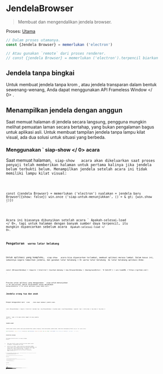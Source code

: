 # JendelaBrowser

> Membuat dan mengendalikan jendela browser.

Proses: [Utama](../glossary.md#main-process)

```javascript
// Dalam proses utamanya.
const {Jendela Browser} = memerlukan ('electron')

// Atau gunakan `remote` dari proses renderer.
// const {jendela Browser} = memerlukan ('electron').terpencil biarkan menang=jendela baru Browser ( {lebar: 800, tinggi: 600} ) menang.di ('tutup', () = & gt; {menang = batal}) //beban sebuah remote URL win.loadURL ('https://github.com') // Atau muat file HTML lokal win.loadURL (`file: // $ {__ dirname} / app / index.html`)
```

## Jendela tanpa bingkai

Untuk membuat jendela tanpa krom , atau jendela transparan dalam bentuk sewenang-wenang, Anda dapat menggunakan API  Frameless Window </ 0> .</p> 

## Menampilkan jendela dengan anggun

Saat memuat halaman di jendela secara langsung, pengguna mungkin melihat pemuatan laman secara bertahap, yang bukan pengalaman bagus untuk aplikasi asli. Untuk membuat tampilan jendela tanpa lampu kilat visual, ada dua solusi untuk situasi yang berbeda.

### Menggunakan ` siap-show </ 0>  acara</h3>

<p>Saat memuat halaman, <code> siap-show </ 0>  acara akan dikeluarkan saat proses penyaji telah memberikan halaman untuk pertama kalinya jika jendela belum terbukti belum. Menampilkan jendela setelah acara ini tidak memiliki lampu kilat visual:</p>

<pre><code class="javascript">const {jendela Browser} = memerlukan ('electron') nyalakan = jendela baru Browser({show: false}) win.once ('siap-untuk-menunjukkan', () = & gt; {win.show ()})
`</pre> 

Acara ini biasanya dibunyikan setelah acara ` Apakah-selesai-load </ 0>, tapi untuk halaman dengan banyak sumber daya terpencil, itu mungkin dipancarkan sebelum acara <code> Apakah-selesai-load </ 0>.</p>

<h3>Pengaturan <code> warna latar belakang</ 0></h3>

<p>Untuk aplikasi yang kompleks, <code> siap-show </ 0>  acara bisa dipancarkan terlambat, membuat aplikasi merasa lambat. Dalam kasus ini, sebaiknya segera tampilkan jendela, dan gunakan latar belakang < 0> warna latar belakang </ 0> ke latar belakang aplikasi Anda:</p>

<pre><code class="javascript">const {BrowserWindow} = require ('electron') biarkan menang = new BrowserWindow ( {backgroundColor: '# 2e2c29'} ) win.loadURL ('https://github.com')

`</pre> 

Preview untuk aplikasi yang menggunakan ` siap-untuk-menunjukkan </ 0> peristiwa, masih disarankan untuk melakukan <code> backgroundColor </ 0> untuk aplikasi yang lebih asli.</p>

<h2>Jendela orang tua dan anak</h2>

<p>Dengan menggunakan opsi <code> induk </ 0>  , Anda dapat membuat jendela anak:</p>

<pre><code class="javascript">const {BrowserWindow} = require ('electron') biarkan top = new BrowserWindow () biarkan anak = new BrowserWindow ( {parent: top} ) child.show () top.show () top.show ()

`</pre> 

Jendela ` anak </ 0> akan selalu tampil di atas jendela <code> atas </ 0> .</p>

<h3>Jendela modal</h3>

<p>Jendela modal adalah jendela anak yang menonaktifkan jendela orangtua, untuk menciptakan jendela modal, Anda harus menetapkan pilihan <code>orang tua` dan `modal`pilihan:

```javascript
const {BrowserWindow} = require ('electron') biarkan anak = new BrowserWindow ( {parent: top, modal: true, show: false} ) child.loadURL ('https://github.com') child.once (' siap tampil ', () = & gt; {

```

### Visibilitas halaman 

The  Halaman Visibilitas API </ 0> bekerja sebagai berikut:</p> 

* Pada semua platform, negara visibilitas melacak apakah jendela tersembunyi / diminimalkan atau tidak.
* Selain itu, di macOS , status visibilitas juga melacak keadaan oklusi jendela. Jika jendela ditutup (yaitu tertutup sepenuhnya) oleh jendela lain, status visibilitas akan ` tersembunyi </ 0> . Pada platform lain, status visibilitas hanya <code> tersembunyi </ 0> hanya jika jendela diminimalkan atau secara eksplisit disembunyikan dengan <code> win.hide () </ 0> .</li>
<li>Jika <code> BrowserWindow </ 0> dibuat dengan <code> show: false </ 0> , status visibilitas awal akan <code> terlihat </ 0> meskipun jendela benar-benar tersembunyi.</li>
<li>Jika <code> backgroundThrottling </ 0> dinonaktifkan, status visibilitas akan tetap
 <code> terlihat </ 0> meskipun jendela diminimalkan, tersumbat, atau tersembunyi</li>
</ul>

<p>Disarankan agar Anda menghentikan sementara operasi mahal saat status visibilitas <code> tersembunyi </ 0> untuk meminimalkan konsumsi daya.</p>

<h3>Pemberitahuan platform</h3>

<ul>
<li>Di jendela macOS modal akan ditampilkan sebagai lembaran yang menempel pada jendela induk.</li>
<li>Pada macOS , jendela anak akan menjaga posisi relatif ke jendela induk saat jendela induk bergerak, sementara pada jendela anak Windows dan Linux tidak akan bergerak.</li>
<li>Pada Windows tidak didukung untuk mengubah jendela induk secara dinamis.</li>
<li>Di Linux jenis jendela modal akan diubah menjadi <code> dialog </ 0> .</li>
<li>Di Linux banyak lingkungan desktop tidak mendukung menyembunyikan jendela modal.</li>
</ul>

<h2>Kelas: BrowserWindow</h2>

<blockquote>
  <p>Buat dan kendalikan jendela browser.</p>
</blockquote>

<p>Proses: <a href="../glossary.md#main-process"> Utama </ 0></p>

<p><code> BrowserWindow </ 0> adalah
 <a href="http://nodejs.org/api/events.html#events_class_events_eventemitter"> EventEmitter </ 1> .</p>

<p>Ini menciptakan baru <code> BrowserWindow </ 0> dengan sifat asli yang ditetapkan oleh <code> Pilihan </ 0> .</p>

<h3><code>BrowserWindow baru ( [options] )`</h3> 
  * `pilihan` Objek (opsional) 
    * ` width </ 0>  Integer (opsional) - Lebar jendela dalam piksel. Defaultnya adalah <code> 800 </ 0> .</li>
<li><code> tinggi </ 0>  Integer (opsional) - Tinggi jendela dalam piksel. Defaultnya adalah <code> 600 </ 0> .</li>
<li><code> x </ 0>  Integer (opsional) ( <strong> diperlukan </ 1> jika y digunakan) - Kisi-kisi kiri jendela dari layar. Default adalah memusatkan jendela.</li>
<li><code> y </ 0>  Integer (opsional) ( <strong> diperlukan </ 1> jika x digunakan) - offset atas jendela dari layar. Default adalah memusatkan jendela.</li>
<li><code> useContentSize </ 0>  Boolean (opsional) - The <code> lebar </ 0> dan <code> tinggi </ 0> akan digunakan sebagai ukuran halaman web, yang berarti ukuran jendela yang sebenarnya akan mencakup ukuran jendela frame dan menjadi sedikit lebih besar. Defaultnya adalah <code> false </ 0> .</li>
<li><code> center </ 0>  Boolean (opsional) - Tampilkan jendela di bagian tengah layar.</li>
<li><code> minWidth </ 0>  Integer (opsional) - Lebar minimum jendela. Defaultnya adalah <code> 0 </ 0> .</li>
<li><code> minHeight </ 0>  Integer (opsional) - Tinggi minimum jendela. Defaultnya adalah <code> 0 </ 0> .</li>
<li><code> maxWidth </ 0>  Integer (opsional) - Lebar maksimum jendela. Default tidak ada batasnya.</li>
<li><code> maxHeight </ 0>  Integer (opsional) - Tinggi maksimum jendela. Default tidak ada batasnya.
</li>
<li><code> resizable </ 0>  Boolean (opsional) - Apakah jendela dapat resizable. Defaultnya adalah <code> true </ 0> .</li>
<li><code> movable </ 0>  Boolean (opsional) - Apakah jendela dapat bergerak. Ini tidak diimplementasikan di Linux. Defaultnya adalah <code> true </ 0> .</li>
<li><code> diminimalkan </ 0>  Boolean (opsional) - Apakah jendela dapat diminimalkan. Ini tidak diimplementasikan di Linux. Defaultnya adalah <code> true </ 0> .</li>
<li><code> maximizable </ 0>  Boolean (opsional) - Apakah jendela dapat dimaksimalkan. Ini tidak diimplementasikan di Linux. Defaultnya adalah <code> true </ 0> .</li>
<li><code> closable </ 0>  Boolean (opsional) - Apakah jendela dapat ditutup. Ini tidak diimplementasikan di Linux. Defaultnya adalah <code> true </ 0> .</li>
<li><code> fokusable </ 0>  Boolean (opsional) - Apakah jendela dapat difokuskan. Default adalah
<code>benar`. Pada setelan Windows `fokus: false` juga menyiratkan pengaturan `skipTaskbar: benar`. Pada setting Linux `focusable: false` membuat jendela Berhenti berinteraksi dengan wm, jadi jendela akan selalu tetap di atas semua ruang kerja.
    * `alwaysOnTop` Boolean (opsional) - Apakah jendela harus selalu berada di atas jendela lainnya Defaultnya adalah `false`.
    * `layar penuh` Boolean (opsional) - Apakah jendela harus tampil di layar penuh. Secara eksplisit set ke `false` tombol fullscreen akan disembunyikan atau dinonaktifkan di macOS. Defaultnya adalah ` false </ 0> .</li>
<li><code>fullscreenable` Boolean (optional) - Whether the window can be put into fullscreen mode. Di macOS, juga apakah tombol perbesar/zoom harus beralih penuh mode layar atau memaksimalkan jendela. Defaultnya adalah `true`.
    * `skipTaskbar` Boolean (opsional) - Apakah akan menampilkan jendela di taskbar. Default adalah `false`.
    * `kios` Boolean (opsional) - Mode kios. Defaultnya adalah `false`.
    * `title` String (opsional) - Judul jendela default. Defaultnya adalah `"Elektron"`.
    * `ikon` ([NativeImage](native-image.md) | String) (opsional) - Ikon jendela. Pada Windows itu disarankan untuk menggunakan ikon `ICO` untuk mendapatkan efek visual terbaik, Anda juga bisa biarkan tidak terdefinisi sehingga ikon executable akan digunakan.
    * `tampilkan` Boolean (opsional) - Apakah jendela harus ditampilkan saat dibuat. Default adalah `benar`.
    * `frame` Boolean (opsional) - Tentukan ` false ` untuk membuat a [Jendela Frameless](frameless-window.md). Defaultnya adalah `Benar`.
    * `induk` BrowserWindow (opsional) - Tentukan jendela induk. Defaultnya adalah `null`.
    * `modal` Boolean (opsional) - Apakah ini adalah jendela modal. Ini hanya bekerja bila Jendela adalah jendela anak. Defaultnya adalah `palsu`.
    * `acceptFirstMouse` Boolean (opsional) - Apakah tampilan web menerima satu mouse-down event yang sekaligus mengaktifkan jendela. Default adalah `palsu`.
    * `disableAutoHideCursor` Boolean (opsional) - Apakah akan menyembunyikan kursor saat mengetik. Defaultnya adalah `palsu`.
    * `autoHideMenuBar` Boolean (opsional) - Auto menyembunyikan bilah menu kecuali `Alt` kunci ditekan Defaultnya adalah `palsu`.
    * `enableLargerThanScreen` Boolean (opsional) - Aktifkan jendela yang akan diubah ukurannya lebih besar. dari layar Defaultnya adalah `palsu`.
    * `backgroundColor` String (opsional) - Warna latar belakang jendela sebagai nilai heksadesimal, seperti `#66CD00` atau `#FFF` atau `#80FFFFFF` (alfa didukung). Default adalah `#FFF` (putih).
    * `hasShadow` Boolean (opsional) - Apakah jendela seharusnya memiliki bayangan. Hanya ini diimplementasikan di macos Defaultnya adalah `benar`.
    * `Tema gelap` Boolean (opsional) - Pasukan menggunakan tema gelap untuk jendela, hanya bekerja beberapa lingkungan desktop GTK3. Defaultnya adalah `false`.
    * `transparent` Boolean (opsional) - Membuat jendela [transparan](frameless-window.md). Defaultnya adalah `palsu`.
    * `ketik` String (opsional) - Jenis jendela, default adalah jendela normal. Lihat lebih lanjut tentang ini di bawah ini.
    * `titleBarStyle` String (opsional) - Gaya bar judul jendela. Default adalah `default`. Nilai yang mungkin adalah: 
      * `default` - Hasil dalam judul Mac buram abu-abu standar.
      * `tersembunyi` - Hasil di bar judul tersembunyi dan jendela konten ukuran penuh judul bar masih memiliki kontrol jendela standar ("lampu lalu lintas") di kiri atas.
      * `hidden-inset` - Tidak berlaku lagi, gunakan `hiddenInset` sebagai gantinya.
      * `hiddenInset` - Hasil di bar judul tersembunyi dengan tampilan alternatif dimana tombol lampu lalu lintas sedikit lebih tertutup dari tepi jendela.
      * `customButtonsOnHover` Boolean (opsional) - Draw custom close, minimize, dan tombol full screen pada macOS tanpa bingkai jendela. Tombol ini tidak akan layar kecuali melayang di sebelah kiri atas jendela. Kebiasaan ini Tombol mencegah masalah dengan kejadian mouse yang terjadi dengan standar tombol toolbar jendela. **Catatan:** Pilihan ini saat ini sedang eksperimental.
    * `fullscreenWindowTitle` Boolean (opsional) - Menunjukkan judul di bar ubin dalam mode layar penuh di macos untuk semua opsi `titleBarStyle`. Defaultnya adalah `palsu`.
    * `thickFrame` Boolean (opsional) - Gunakan `WS_THICKFRAME` untuk jendela buram tanpa bingkai Windows, yang menambahkan bingkai jendela standar. Menyetelnya ke ` false </ 0> akan menghapus window shadow dan animasi jendela. Defaultnya adalah <code>true`.
    * ` getar </ 0> String (opsional) - Tambahkan jenis efek getar ke jendela, hanya di macos. Dapat <code> tampilan berbasis </ 0>, <code> cahaya </ 0>, <code> gelap </ 0>, <code> titlebar </ 0>, <code> pilihan </ 0>, < 0> menu </ 0>, <code> popover </ 0>, <code> sidebar </ 0>, <code> medium-light </ 0> atau <code> ultra-dark </ 0>.</li>
<li><code> zoomToPageWidth </ 0> Boolean (opsional) - Mengontrol perilaku pada macOS saat opsi-klik tombol stoplight hijau pada toolbar atau dengan mengklik item menu Window> Zoom. Jika <code> benar </ 0>, jendela akan tumbuh ke lebar yang disarankan dari halaman web saat diperbesar, <code> false </ 0> akan menyebabkannya memperbesar lebar layar. Ini juga akan mempengaruhi perilaku saat memanggil <code> maximize () </ 0> secara langsung. Defaultnya adalah <code> false </ 0> .</li>
<li><code> tabbingIdentifier </ 0> String (opsional) - Nama grup tab, memungkinkan untuk membuka
jendela sebagai tab asli di macos 10.12+. Windows dengan tabbing yang sama
Pengenal akan dikelompokkan bersama. Windows dengan tabbing yang sama
Pengenal akan dikelompokkan bersama.</li>
<li><code>webpreferences` Objek (opsional) - Pengaturan fitur halaman web. 
      * ` devTools </ 0> Boolean (opsional) - Baik untuk mengaktifkan DevTools.

Konteks | Permintaan Konteks. Jika diset ke <code> false </ 0>, tidak dapat menggunakan <code> BrowserWindow.webContents.openDevTools () </ 0> untuk membuka DevTools. Defaultnya adalah <code>true`.
      * ` nodeIntegration </ 0> Boolean (opsional) - Apakah integrasi node diaktifkan Default
<code> benar </ 0>.</li>
<li><code> nodeIntegrationInWorker` Boolean (opsional) - Apakah integrasi simpul diaktifkan pada pekerja web. Defaultnya adalah ` false </ 0> . Lebih lanjut tentang ini dapat ditemukan di <a href="../tutorial/multithreading.md">Multithreading</a>.</li>
<li><code>preload` String (opsional) - Menentukan skrip yang akan dimuat sebelum skrip lain dijalankan di halaman. Script ini akan selalu memiliki akses ke API simpul tidak peduli apakah integrasi node dinyalakan atau dimatikan. Nilainya harus jadilah path file absolut pada script. Saat integrasi simpul dimatikan, skrip preload dapat diperkenalkan kembali Simbol global node kembali ke lingkup global. Lihat contoh [di sini](process.md#event-loaded).
      * `kotak pasir` Boolean (opsional) - Jika disetel, ini akan menampilkan kotak pasir perender terkait dengan jendela, membuatnya kompatibel dengan Chromium Kotak pasir tingkat OS dan menonaktifkan mesin Node.js. Ini tidak sama dengan opsi `nodeIntegration` dan API tersedia untuk skrip pramuat lebih terbatas. Baca lebih lanjut tentang opsi [di sini](sandbox-option.md). **Catatan:** Pilihan ini saat ini eksperimental dan dapat berubah atau terjadi dihapus di rilis Elektron masa depan.
      * `session` [Session](session.md#class-session) (perintah) - sesuaikan sesi yang digunakan oleh halaman. Alih-alih melewati objek Sidang secara langsung, Anda juga bisa memilihnya gunakan opsi `partisi` sebagai gantinya, yang menerima string partisi. Kapan `Session` dan `partisi` disediakan, `Session` akan lebih disukai. Default adalah sesi default.
      * `partisi` String (opsional) - Mengatur sesi yang digunakan oleh halaman sesuai dengan string partisi. Jika `partisi` dimulai dengan `bertahan:`, halaman akan menggunakan sesi persisten yang tersedia untuk semua halaman di aplikasi dengan sama `partisi`. Jika tidak ada awalan `bertahan:`, halaman akan menggunakan a sesi dalam memori. Dengan menugaskan yang sama `partisi`, beberapa halaman dapat berbagi sesi yang sama. Default adalah sesi default.
      * `zoomFactor` Nomor (opsional) - Faktor pembesaran default halaman, `3.0` mewakili `300%`. Defaultnya adalah `1.0`.
      * `javascript` Boolean (opsional) - Mengaktifkan dukungan JavaScript. Defaultnya adalah `true`.
      * `webSecurity` Boolean (opsional) - Bila `false`, itu akan menonaktifkan Kebijakan asal yang sama (biasanya menggunakan situs pengujian oleh orang), dan tetapkan ` allowRunningInsecureContent ` ke `true` jika opsi ini belum ditetapkan oleh pengguna. Defaultnya adalah `true`.
      * `allowRunningInsecureContent` Boolean (opsional) - Mengizinkan sebuah halaman https untuk dijalankan JavaScript, CSS atau plugin dari URL http. Defaultnya adalah `false`.
      * `gambar` Boolean (opsional) - Mengaktifkan dukungan gambar. Defaultnya adalah `true`.
      * `textAreasAreResizable` Boolean (opsional) - Buat elemen TextArea resizable. Default `true`.
      * `webgl` Boolean (opsional) - Mengaktifkan dukungan WebGL. Defaultnya adalah `true`.
      * `webaudio` Boolean (opsional) - Mengaktifkan dukungan WebAudio. Defaultnya adalah `true`.
      * `plugin` Boolean (opsional) - Apakah plugin harus diaktifkan Defaultnya adalah `false`.
      * `experimentalFeatures` Boolean (opsional) - Mengaktifkan fitur eksperimental Chromium. Defaultnya adalah `false`.
      * `experimentalCanvasFeatures` Boolean (tangan) - Memungkinkan eksperimental Chromium fitur kanvas Defaultnya adalah `false`.
      * `scrollBounce` Boolean (opsional) - Mengaktifkan efek gulir gips (karet banding) macos Defaultnya adalah `false`.
      * `blinkFeatures` String (opsional) - Daftar string fitur yang dipisahkan oleh `,`, seperti `CSSVariables, KeyboardEventKey` untuk mengaktifkannya. Daftar lengkap fitur yang didukung string dapat ditemukan di [RuntimeEnabledFeatures.json5](https://cs.chromium.org/chromium/src/third_party/WebKit/Source/platform/RuntimeEnabledFeatures.json5?l=62) mengajukan.
      * `disableBlinkFeatures` String (opsional) - Daftar string fitur yang dipisahkan oleh `,`, seperti ` CSSVariables, KeyboardEventKey` untuk menonaktifkannya. Daftar lengkap didukung string fitur dapat ditemukan di [RuntimeEnabledFeatures.json5](https://cs.chromium.org/chromium/src/third_party/WebKit/Source/platform/RuntimeEnabledFeatures.json5?l=62) file.
      * `defaultFontFamily` Object (optional) - Menetapkan font default untuk font-family. 
        * `standar` String (opsional) - Default ke `Times New Roman`.
        * `serif` String (opsional) - Default ke `Times New Roman`.
        * `sansSerif` String (opsional) - Default ke `Arial`.
        * `monospace` String (opsional) - Default ke `Kurir Baru`.
        * `cursive` String (opsional) - Default ke `Script`.
        * `fantasy` String (opsional) - Default ke `Impact`.
      * `defaultFontSize` Integer (opsional) - Default ke `16`.
      * `defaultMonospaceFontSize` Integer (opsional) - Default ke `13`.
      * `minimumFontSize` Integer (opsional) - Default ke ``.
      * `defaultEncoding` String (opsional) - Default ke `ISO-8859-1`.
      * `backgroundThrottling` Boolean (opsional) - Apakah akan mencekik animasi dan timer? Saat halaman menjadi background. Hal ini juga mempengaruhi \[API Visibilitas Laman\]\[#page-visibility\]. Default ke ` true </ 0> .</li>
<li><code> offscreen </ 0>  Boolean (opsional) - Apakah akan mengaktifkan rendering offscreen untuk jendela browser. Default ke <code> false </ 0> . Lihat
 tutorial rendering <a href="../tutorial/offscreen-rendering.md"> offscreen </ 0> untuk lebih jelasnya.</li>
<li><code> contextIsolation </ 0>  Boolean (opsional) - Apakah akan menjalankan API Elektron dan skrip <code> preload </ 0> yang ditentukan dalam konteks JavaScript yang terpisah . Default ke <code> false </ 0> . Konteks script <code> preload </ 0> berjalan masih akan memiliki akses penuh ke jendela <code> document </ 0> dan <code> window </ 0> namun akan menggunakan set sendiri JavaScript builtins ( <code> Array </ 0> , <code> Objek </ 0> , <code> JSON </ 0> , dll.) Dan akan diisolasi dari perubahan yang dilakukan pada lingkungan global oleh laman yang dimuat. The Electron  API hanya akan tersedia di
 <code> preload </ 0> naskah dan bukan halaman dimuat. Opsi ini harus digunakan saat memuat konten remote yang berpotensi tidak tepercaya untuk memastikan konten yang dimuat tidak dapat merusak skrip <code> preload </ 0> dan setiap API Elektron yang digunakan.
Opsi ini menggunakan teknik yang sama yang digunakan oleh <a href="https://developer.chrome.com/extensions/content_scripts#execution-environment"> Chrome Content Scripts </ 0> .
Anda dapat mengakses konteks ini di alat dev dengan memilih entri ' Elektron Isolated Context' di kotak kombo di bagian atas tab Konsol. <strong> Catatan: </ 0> Ini pilihan saat ini eksperimental dan dapat berubah atau dihapus di masa Elektron rilis.</li>
<li><code> nativeWindowOpen </ 0>  Boolean (opsional) - Apakah akan menggunakan native
 <code> window.open () </ 0> . Default ke <code> false </ 0> .  <strong> Catatan: </ 1> Ini pilihan saat eksperimental.</li>
<li><code> webviewTag </ 0>  Boolean (opsional) - Apakah untuk mengaktifkan <a href="webview-tag.md"> <code><webview>` tag </ 1> . Default untuk nilai ` nodeIntegration ` option . ** Catatan: </ 0> The ` preload </ 1> Script dikonfigurasi untuk <code><webview>` akan memiliki simpul integrasi diaktifkan ketika dieksekusi sehingga Anda harus memastikan remote / konten yang tidak dipercaya tidak mampu menciptakan <2 > tag dengan script ` preload </ 1> yang mungkin berbahaya 
. Anda dapat menggunakan <code> akan melampirkan tampilan web </ 0>  acara di <a href="web-contents.md"> webContents </ 1> 
untuk mengupas dengan <code> preload </ 0> naskah dan untuk memvalidasi atau mengubah
 <code><webview>` 's pengaturan awal</li> </ul></li> </ul></li> </ul> 
        
        When setting minimum or maximum window size with `minWidth`/`maxWidth`/ `minHeight`/`maxHeight`, it only constrains the users. Ini tidak akan mencegah Anda melewati ukuran yang tidak mengikuti batasan ukuran pada ` setBounds </ 0> / <code> setSize </ 0> atau ke konstruktor <code> BrowserWindow </ 0> .</p>

<p>Kemungkinan nilai dan perilaku dari <code> jenis </ 0>  option yang tergantung platform. Nilai yang mungkin adalah:</p>

<ul>
<li>Di Linux, jenis yang mungkin adalah <code> desktop </ 0> , <code> dermaga </ 0> , <code> toolbar </ 0> , <code> splash </ 0> ,
 <code> notifikasi </ 0> .</li>
<li>Di macos , jenis yang mungkin ada <code>Desktop`, `bertekstur`. 
        
        * Tipe ` bertekstur </ 0> menambahkan tampilan gradien logam ( <code> NSTexturedBackgroundWindowMask </ 0> ).</li>
<li>Tipe <code> desktop </ 0> menempatkan jendela pada tingkat jendela latar belakang desktop ( <code> kCGDesktopWindowLevel - 1 </ 0> ). Perhatikan bahwa jendela desktop tidak akan menerima acara fokus, keyboard atau mouse, namun Anda dapat menggunakan <code> globalShortcut </ 0> untuk menerima masukan secara hemat.</li>
</ul></li>
<li>Pada Windows , jenis yang mungkin adalah <code> toolbar </ 0> .</li>
</ul>

<h3>Instance Events</h3>

<p>Objek yang dibuat dengan <code> BrowserWindow baru </ 0> memancarkan acara berikut:</p>

<p><strong> Catatan: </ 0> Beberapa acara hanya tersedia pada sistem operasi tertentu dan diberi label seperti itu.</p>

<h4>Acara : 'halaman-judul-diperbarui'</h4>

<p>Pengembalian:</p>

<ul>
<li><code> event </ 0>  Acara</li>
<li><code> title </ 0>  String</li>
</ul>

<p>Emitted ketika dokumen tersebut mengubah namanya, memanggil <code> event.preventDefault () </ 0> 
akan mencegah perubahan dari jendela asli.</p>

<h4>Acara : 'dekat'</h4>

<p>Pengembalian:</p>

<ul>
<li><code> event </ 0>  Acara</li>
</ul>

<p>Emitted saat jendela akan ditutup. Ini dipancarkan sebelum
 <code> beforeunload </ 0> dan <code> membongkar </ 0>  acara DOM. Memanggil <code> event.preventDefault () </ 0> 
akan membatalkan penutupan.</p>

<p>Biasanya Anda ingin menggunakan handler <code> beforeunload </ 0> untuk menentukan apakah jendela harus ditutup, yang juga akan dipanggil saat jendela dimuat ulang. Di Elektron , mengembalikan nilai selain <code> tidak terdefinisi </ 0> akan membatalkan penutupan. Sebagai contoh:</p>

<pre><code class="javascript">window.onbeforeunload = (e) = & gt; {
   console.log ('Saya tidak ingin ditutup')

   // Tidak seperti browser biasa, kotak pesan akan diminta ke pengguna, mengembalikan
   // nilai non-void diam-diam akan membatalkan penutupan.
  // Dianjurkan untuk menggunakan API dialog agar pengguna mengkonfirmasi penutupan
   // aplikasi.
  e.returnValue = false}
`</pre> 
          #### Acara : 'ditutup'
          
          Emitted saat jendela tertutup. Setelah menerima acara ini, Anda harus menghapus referensi ke jendela dan tidak menggunakannya lagi.
          
          #### Event : 'session-end' * Windows </ 0></h4> 
          
          Emitted saat window session akan berakhir karena force shutdown atau restart mesin atau session log off.
          
          #### Acara : 'tidak responsif'
          
          Emitted saat halaman web menjadi tidak responsif.
          
          #### Acara: 'responsif'
          
          Emitted saat halaman web yang tidak responsif menjadi responsif lagi.
          
          #### Acara: 'blur'
          
          Emitted saat jendela kehilangan fokus.
          
          #### Acara: 'fokus'
          
          Emitted saat window gain fokus.
          
          #### Acara: 'show'
          
          Emitted saat jendela ditunjukkan.
          
          #### Acara: 'sembunyikan'
          
          Emitted saat jendela tersembunyi.
          
          #### Acara: 'siap tampil'
          
          Emitted ketika halaman web telah diberikan (sementara tidak ditampilkan) dan jendela dapat ditampilkan tanpa lampu kilat visual.
          
          #### Acara: 'maksimalkan'
          
          Emitted saat jendela dimaksimalkan.
          
          #### Acara : 'nonmaximize'
          
          Emitted saat jendela keluar dari keadaan maksimal.
          
          #### Acara : 'minimalkan'
          
          Emitted saat jendela diminimalkan.
          
          #### Acara : 'pulihkan'
          
          Emitted saat jendela dipulihkan dari keadaan diminimalkan.
          
          #### Acara : 'ubah ukuran'
          
          Dipancarkan saat jendela diubah ukurannya.
          
          #### Acara : 'pindah'
          
          Emitted saat jendela sedang dipindahkan ke posisi baru.
          
          ** Catatan </ 0> : Pada macOS , acara ini hanya alias ` pindah </ 1> .</p>

<h4>Acara : 'pindah' <em> macOS </ 0></h4>

<p>Emitted sekali saat jendela dipindahkan ke posisi baru.</p>

<h4>Acara : 'enter-full-screen'</h4>

<p>Emitted saat jendela memasuki keadaan layar penuh.</p>

<h4>Acara : 'tinggalkan layar penuh'</h4>

<p>Emitted saat jendela meninggalkan keadaan layar-penuh.</p>

<h4>Acara : 'enter-html-full-screen'</h4>

<p>Emitted saat jendela memasuki status layar-penuh yang dipicu oleh HTML API.</p>

<h4>Acara : 'leave-html-full-screen'</h4>

<p>Emitted saat jendela meninggalkan status layar-penuh yang dipicu oleh HTML API.</p>

<h4>Event : 'app-command' <em> Windows </ 0></h4>

<p>Pengembalian:</p>

<ul>
<li><code> event </ 0>  Acara</li>
<li><code> perintah </ 0>  String</li>
</ul>

<p>Emitted when an <a href="https://msdn.microsoft.com/en-us/library/windows/desktop/ms646275(v=vs.85).aspx">App Command</a>
is invoked. Ini biasanya terkait dengan kunci media keyboard atau perintah browser, serta tombol "Kembali" yang terpasang pada beberapa mouse pada Windows .</p>

<p>Perintah diturunkan, underscore diganti dengan tanda hubung, dan
 awalan <code> APPCOMMAND_ </ 0> dilucuti.
misal <code> APPCOMMAND_BROWSER_BACKWARD </ 0> dipancarkan sebagai <code> browser-backward </ 0> .</p>

<pre><code class="javascript">const {BrowserWindow} = require ('electron') let win = new BrowserWindow () win.on ('app-command', (e, cmd) = & gt; {
   // Arahkan jendela kembali saat pengguna menyentuh mouse mereka kembali tombol
   jika (cmd === 'browser mundur' & amp; & amp; win.webContents.canGoBack ()) {
     win.webContents.goBack ()
   }})
`</pre> 
          
          #### Acara : 'gulir-sentuh-mulai' * macOS </ 0></h4> 
          
          Emitted saat scroll wheel event phase sudah dimulai.
          
          #### Acara : 'gulir-sentuh-akhir' * macOS </ 0></h4> 
          
          Emitted saat scroll wheel event phase sudah berakhir.
          
          #### Acara : 'gulir-sentuh-tepi' * macos </ 0></h4> 
          
          Emitted saat menggulirkan event wheel drive yang diajukan saat mencapai tepi elemen.
          
          #### Acara : 'gesek' * macOS </ 0></h4> 
          
          Pengembalian:
          
          * ` event </ 0>  Acara</li>
<li><code>direction` String
          
          Emitted on 3-finger swipe. Petunjuk yang mungkin ada `atas `,` kanan `, `turun `, ` kiri `.
          
          #### Acara: 'sheet-begin' * macOS *
          
          Emitted saat jendela membuka selembar kertas.
          
          #### Event: 'sheet-end' *macOS*
          
          Emitted ketika jendela telah ditutup lembar.
          
          #### Event : 'new-window-for-tab' * macOS </ 0></h4> 
          
          Emitted ketika tombol tab asli baru diklik.
          
          ### Metode Statis
          
          Kelas ` BrowserWindow ` memiliki metode statis berikut:
          
          #### `BrowserWindow.getAllWindows ()`
          
          Kembali ` BrowserWindow [] ` - Sebuah array dari semua jendela browser yang terbuka.
          
          #### `BrowserWindow.getFocusedWindow ()`
          
          Mengembalikan ` BrowserWindow ` - Jendela yang difokuskan pada aplikasi ini, jika tidak mengembalikan ` null `.
          
          #### `BrowserWindow.fromWebContents (webContents)`
          
          * ` webContents </ 0>  <a href="web-contents.md"> WebContents </ 1></li>
</ul>

<p>Mengembalikan<code>BrowserWindow` - Jendela yang memiliki`contentContents `.</p> 
            #### `BrowserWindow.fromId (id)`
            
            * `id` Integer
            
            Returns `BrowserWindow` - The window with the given `id`.
            
            #### `BrowserWindow.addExtension(path)`
            
            * ` path </ 0>  String</li>
</ul>

<p>Adds Chrome extension located at <code>path`, and returns extension's name.</p> 
              Metode ini juga tidak akan kembali jika manifes ekstensi hilang atau tidak lengkap.
              
              **Note:** This API cannot be called before the `ready` event of the `app` module is emitted.
              
              #### `BrowserWindow.removeExtension(name)`
              
              * ` nama </ 0>  String</li>
</ul>

<p>Hapus ekstensi Chrome dengan nama.</p>

<p><strong>Note:</strong> This API cannot be called before the <code>ready` event of the `app` module is emitted.</p> 
                #### `BrowserWindow.getExtensions()`
                
                Returns `Object` - The keys are the extension names and each value is an Object containing `name` and `version` properties.
                
                **Note:** This API cannot be called before the `ready` event of the `app` module is emitted.
                
                #### `BrowserWindow.addDevToolsExtension(path)`
                
                * ` path </ 0>  String</li>
</ul>

<p>Adds DevTools extension located at <code>path`, and returns extension's name.</p> 
                  Ekstensi akan diingat sehingga Anda hanya perlu memanggil API ini sekali, API ini bukan untuk penggunaan pemrograman. Jika Anda mencoba menambahkan ekstensi yang telah dimuat, metode ini tidak akan kembali dan sebaliknya log peringatan ke konsol.
                  
                  Metode ini juga tidak akan kembali jika manifes ekstensi hilang atau tidak lengkap.
                  
                  **Note:** This API cannot be called before the `ready` event of the `app` module is emitted.
                  
                  #### `BrowserWindow.removeDevToolsExtension(name)`
                  
                  * ` nama </ 0>  String</li>
</ul>

<p>Remove a DevTools extension by name.</p>

<p><strong>Note:</strong> This API cannot be called before the <code>ready` event of the `app` module is emitted.</p> 
                    #### `BrowserWindow.getDevToolsExtensions()`
                    
                    Returns `Object` - The keys are the extension names and each value is an Object containing `name` and `version` properties.
                    
                    To check if a DevTools extension is installed you can run the following:
                    
                    ```javascript
const {BrowserWindow} = require('electron')

let installed = BrowserWindow.getDevToolsExtensions().hasOwnProperty('devtron')
console.log(installed)
```
                
                **Note:** This API cannot be called before the `ready` event of the `app` module is emitted.
                
                ### Instance Properties
                
                Objects created with `new BrowserWindow` have the following properties:
                
                ```javascript
const {BrowserWindow} = require('electron')
// In this example `win` is our instance
let win = new BrowserWindow({width: 800, height: 600})
win.loadURL('https://github.com')
```
            
            #### `win.webContents`
            
            A `WebContents` object this window owns. All web page related events and operations will be done via it.
            
            See the [`webContents` documentation](web-contents.md) for its methods and events.
            
            #### `win.id`
            
            A `Integer` representing the unique ID of the window.
            
            ### Metode Instance
            
            Objects created with `new BrowserWindow` have the following instance methods:
            
            ** Catatan: </ 0> Beberapa metode hanya tersedia pada sistem operasi tertentu dan diberi label seperti itu.</p> 
            
            #### `win.destroy()`
            
            Force closing the window, the `unload` and `beforeunload` event won't be emitted for the web page, and `close` event will also not be emitted for this window, but it guarantees the `closed` event will be emitted.
            
            #### `win.close ()`
            
            Try to close the window. This has the same effect as a user manually clicking the close button of the window. The web page may cancel the close though. See the [close event](#event-close).
            
            #### `win.focus ()`
            
            Berfokus pada jendela.
            
            #### `win.blur ()`
            
            Berfokus pada jendela.
            
            #### `win.isFocused()`
            
            Returns `Boolean` - Whether the window is focused.
            
            #### `win.isDestroyed()`
            
            Returns `Boolean` - Whether the window is destroyed.
            
            #### `win.show()`
            
            Shows and gives focus to the window.
            
            #### `win.showInactive ()`
            
            Menunjukkan jendela tapi tidak memusatkan perhatian padanya.
            
            #### `win.hide ()`
            
            Sembunyikan jendela.
            
            #### `win.isVisible ()`
            
            Mengembalikan ` Boolean </ 0> - Apakah jendela terlihat oleh pengguna.</p>

<h4><code>win.isModal ()`</h4> 
            
            Mengembalikan ` Boolean </ 0> - Apakah jendela saat ini adalah jendela modal.</p>

<h4><code>win.maximize ()`</h4> 
            
            Memaksimalkan jendela. Ini juga akan menunjukkan (tapi tidak fokus) jendela jika belum ditampilkan.
            
            #### `win.unmaximize ()`
            
            Unmaximizes jendela.
            
            #### `win.isMaximized ()`
            
            Mengembalikan ` Boolean </ 0> - Apakah jendela dimaksimalkan.</p>

<h4><code>win.minimize ()`</h4> 
            
            Meminimalkan jendela. Pada beberapa platform jendela yang diminimalkan akan ditampilkan di Dock .
            
            #### `win.restore ()`
            
            Mengembalikan jendela dari keadaan diminimalkan ke keadaan sebelumnya.
            
            #### `win.isMinimized ()`
            
            Mengembalikan ` Boolean </ 0> - Apakah jendela diminimalkan.</p>

<h4><code>win.setFullScreen (bendera)`</h4> 
            
            * ` bendera </ 0>  Boolean</li>
</ul>

<p>Menetapkan apakah jendela harus dalam mode fullscreen.</p>

<h4><code>win.isFullScreen ()`</h4> 
              Mengembalikan ` Boolean </ 0> - Apakah jendela dalam mode layar penuh.</p>

<h4><code> win.setAspectRatio (aspectRatio [, extraSize]) </ 0>  <em> macos </ 1></h4>

<ul>
<li><code> aspectRatio </ 0> Float - Rasio aspek untuk mempertahankan sebagian dari tampilan konten.</li>
<li><code> extraSize </ 0>  <a href="structures/size.md"> Ukuran </ 1> - Ukuran ekstra tidak disertakan dengan tetap mempertahankan rasio aspek.</li>
</ul>

<p>Ini akan membuat jendela menjaga rasio aspek. Ukuran ekstra memungkinkan pengembang memiliki ruang, ditentukan dalam piksel, tidak termasuk dalam perhitungan rasio aspek. API ini sudah memperhitungkan perbedaan antara ukuran jendela dan ukuran isinya.</p>

<p>Pertimbangkan jendela normal dengan pemutar video HD dan kontrol yang terkait.
Mungkin ada 15 piksel kontrol di tepi kiri, 25 piksel kontrol di tepi kanan dan 50 piksel kontrol di bawah pemutar. Untuk mempertahankan rasio aspek 16: 9 (rasio aspek standar untuk HD @ 1920x1080) di dalam pemutar itu sendiri, kami akan memanggil fungsi ini dengan argumen 16/9 dan [40, 50]. Argumen kedua tidak peduli di mana lebar dan tinggi ekstra berada dalam tampilan konten--hanya isinya. Tentukan area lebar dan tinggi ekstra yang Anda miliki dalam keseluruhan tampilan konten.</p>

<h4><code> win.previewFile (path [, displayName]) </ 0>  <em> macos </ 1></h4>

<ul>
<li><code> path </ 0>  String - Path absolut ke file untuk dipratinjau dengan QuickLook. Hal ini penting karena Quick Look menggunakan nama file dan ekstensi file pada path untuk menentukan jenis konten file yang akan dibuka.</li>
<li><code> displayName </ 0>  String (opsional) - Nama file yang akan ditampilkan pada tampilan modal Quick Look. Ini murni visual dan tidak mempengaruhi jenis konten file. Default ke <code> path </ 0> .</li>
</ul>

<p>Menggunakan <a href="https://en.wikipedia.org/wiki/Quick_Look"> Quick Look </ 0> untuk melihat pratinjau file di jalur tertentu.</p>

<h4><code> win.closeFilePreview () </ 0>  <em> macos </ 1></h4>

<p>Menutup panel <a href="https://en.wikipedia.org/wiki/Quick_Look"> Quick Look </ 0> yang sedang terbuka .</p>

<h4><code>win.setBounds (batas [, bernyawa])`</h4> 
              
              * ` batas </ 0>  <a href="structures/rectangle.md">  Empat persegi panjang </ 1></li>
<li><code>animate` Boolean (optional) *macOS*
              
              Mengubah ukuran dan memindahkan jendela ke batas yang tersedia
              
              #### `win.getBounds ()`
              
              Kembali ` Rectangle </ 0></p>

<h4><code>win.setContentBounds (batas [, bernyawa])`</h4> 
              
              * ` batas </ 0>  <a href="structures/rectangle.md">  Empat persegi panjang </ 1></li>
<li><code> bernyawa </ 0>  Boolean (opsional) <em> macos </ 1></li>
</ul>

<p>Mengubah ukuran dan memindahkan area klien jendela (misalnya halaman web) ke batas yang tersedia.</p>

<h4><code>win.getContentBounds ()`</h4> 
                Kembali ` Rectangle </ 0></p>

<h4><code>win.setSize (lebar, tinggi [, bernyawa])`</h4> 
                
                * ` width </ 0>  Integer</li>
<li><code> tinggi </ 0>  Integer</li>
<li><code>animate` Boolean (optional) *macOS*
                
                Mengubah ukuran jendela menjadi ` width </ 0> dan <code> height </ 0> .</p>

<h4><code>win.getSize ()`</h4> 
                
                Returns `Integer[]` - Contains the window's width and height.
                
                #### `win.setContentSize(width, height[, animate])`
                
                * ` width </ 0>  Integer</li>
<li><code> tinggi </ 0>  Integer</li>
<li><code>animate` Boolean (optional) *macOS*
                
                Resizes the window's client area (e.g. the web page) to `width` and `height`.
                
                #### `win.getContentSize()`
                
                Returns `Integer[]` - Contains the window's client area's width and height.
                
                #### `win.setMinimumSize(width, height)`
                
                * ` width </ 0>  Integer</li>
<li><code> tinggi </ 0>  Integer</li>
</ul>

<p>Sets the minimum size of window to <code>width` and `height`.</p> 
                  #### `win.getMinimumSize()`
                  
                  Returns `Integer[]` - Contains the window's minimum width and height.
                  
                  #### `win.setMaximumSize(width, height)`
                  
                  * ` width </ 0>  Integer</li>
<li><code> tinggi </ 0>  Integer</li>
</ul>

<p>Sets the maximum size of window to <code>width` and `height`.</p> 
                    #### `win.getMaximumSize()`
                    
                    Returns `Integer[]` - Contains the window's maximum width and height.
                    
                    #### `win.setResizable(resizable)`
                    
                    * `resizable` Boolean
                    
                    Menetapkan apakah jendela dapat diubah ukurannya secara manual oleh pengguna.
                    
                    #### `win.isResizable()`
                    
                    Returns `Boolean` - Whether the window can be manually resized by user.
                    
                    #### `win.setMovable(movable)` *macOS* *Windows*
                    
                    * `movable` Boolean
                    
                    Menetapkan apakah jendela dapat dipindahkan oleh pengguna. Di Linux tidak melakukan apapun.
                    
                    #### `win.isMovable()` *macOS* *Windows*
                    
                    Returns `Boolean` - Whether the window can be moved by user.
                    
                    On Linux always returns `true`.
                    
                    #### `win.setMinimizable(minimizable)` *macOS* *Windows*
                    
                    * `minimizable` Boolean
                    
                    Sets whether the window can be manually minimized by user. On Linux does nothing.
                    
                    #### `win.isMinimizable()` *macOS* *Windows*
                    
                    Returns `Boolean` - Whether the window can be manually minimized by user
                    
                    On Linux always returns `true`.
                    
                    #### `win.setMaximizable(maximizable)` *macOS* *Windows*
                    
                    * `maximizable` Boolean
                    
                    Sets whether the window can be manually maximized by user. On Linux does nothing.
                    
                    #### `win.isMaximizable()` *macOS* *Windows*
                    
                    Returns `Boolean` - Whether the window can be manually maximized by user.
                    
                    On Linux always returns `true`.
                    
                    #### `win.setFullScreenable(fullscreenable)`
                    
                    * `fullscreenable` Boolean
                    
                    Menetapkan apakah tombol perbesar/zoom window toggles fullscreen mode atau memaksimalkan jendela.
                    
                    #### `win.isFullScreenable()`
                    
                    Returns `Boolean` - Whether the maximize/zoom window button toggles fullscreen mode or maximizes the window.
                    
                    #### `win.setClosable(closable)` *macOS* *Windows*
                    
                    * `closable` Boolean
                    
                    Menetapkan apakah jendela dapat ditutup secara manual oleh pengguna. Di Linux tidak melakukan apapun.
                    
                    #### `win.isClosable()` *macOS* *Windows*
                    
                    Returns `Boolean` - Whether the window can be manually closed by user.
                    
                    On Linux always returns `true`.
                    
                    #### `win.setAlwaysOnTop(flag[, level][, relativeLevel])`
                    
                    * `flag` Boolean
                    * `level` String (optional) *macOS* - Values include `normal`, `floating`, `torn-off-menu`, `modal-panel`, `main-menu`, `status`, `pop-up-menu`, `screen-saver`, and ~~`dock`~~ (Deprecated). The default is `floating`. See the [macOS docs](https://developer.apple.com/reference/appkit/nswindow/1664726-window_levels) for more details.
                    * `relativeLevel` Integer (optional) *macOS* - The number of layers higher to set this window relative to the given `level`. The default is ``. Note that Apple discourages setting levels higher than 1 above `screen-saver`.
                    
                    Menetapkan apakah jendela harus selalu tampil di atas jendela lain. Setelah pengaturan ini, jendela masih merupakan jendela normal, bukan jendela toolbox yang tidak bisa difokuskan.
                    
                    #### `win.isAlwaysOnTop()`
                    
                    Returns `Boolean` - Whether the window is always on top of other windows.
                    
                    #### `win.center()`
                    
                    Memindahkan jendela ke bagian tengah layar.
                    
                    #### `win.setPosition(x, y[, animate])`
                    
                    * `x` Integer
                    * `y` Integer
                    * `animate` Boolean (optional) *macOS*
                    
                    Moves window to `x` and `y`.
                    
                    #### `win.getPosition()`
                    
                    Returns `Integer[]` - Contains the window's current position.
                    
                    #### `win.setTitle(title)`
                    
                    * ` title </ 0>  String</li>
</ul>

<p>Changes the title of native window to <code>title`.</p> 
                      #### `win.getTitle()`
                      
                      Returns `String` - The title of the native window.
                      
                      **Note:** The title of web page can be different from the title of the native window.
                      
                      #### `win.setSheetOffset(offsetY[, offsetX])` *macOS*
                      
                      * `offsetY` Float
                      * `offsetX` Float (optional)
                      
                      Changes the attachment point for sheets on macOS. By default, sheets are attached just below the window frame, but you may want to display them beneath a HTML-rendered toolbar. For example:
                      
                      ```javascript
const {BrowserWindow} = require('electron')
let win = new BrowserWindow()

let toolbarRect = document.getElementById('toolbar').getBoundingClientRect()
win.setSheetOffset(toolbarRect.height)
```
                  
                  #### `win.flashFrame(flag)`
                  
                  * `flag` Boolean
                  
                  Mulai atau berhenti berkedip kedip jendela untuk menarik perhatian pengguna.
                  
                  #### `win.setSkipTaskbar(skip)`
                  
                  * `skip` Boolean
                  
                  Makes the window not show in the taskbar.
                  
                  #### `win.setKiosk(flag)`
                  
                  * `flag` Boolean
                  
                  Masuk atau keluar dari mode kiosk.
                  
                  #### `win.isKiosk()`
                  
                  Returns `Boolean` - Whether the window is in kiosk mode.
                  
                  #### `win.getNativeWindowHandle()`
                  
                  Returns `Buffer` - The platform-specific handle of the window.
                  
                  The native type of the handle is `HWND` on Windows, `NSView*` on macOS, and `Window` (`unsigned long`) on Linux.
                  
                  #### `win.hookWindowMessage(message, callback)` *Windows*
                  
                  * `message` Integer
                  * `callback ` Fungsi
                  
                  Hooks a windows message. The `callback` is called when the message is received in the WndProc.
                  
                  #### `win.isWindowMessageHooked(message)` *Windows*
                  
                  * `message` Integer
                  
                  Returns `Boolean` - `true` or `false` depending on whether the message is hooked.
                  
                  #### `win.unhookWindowMessage(message)` *Windows*
                  
                  * `message` Integer
                  
                  Unhook the window message.
                  
                  #### `win.unhookAllWindowMessages()` *Windows*
                  
                  Lepaskan semua pesan di jendela.
                  
                  #### `win.setRepresentedFilename(filename)` *macOS*
                  
                  * `filename` String
                  
                  Sets the pathname of the file the window represents, and the icon of the file will show in window's title bar.
                  
                  #### `win.getRepresentedFilename()` *macOS*
                  
                  Returns `String` - The pathname of the file the window represents.
                  
                  #### `win.setDocumentEdited(edited)` *macOS*
                  
                  * `edited` Boolean
                  
                  Specifies whether the window’s document has been edited, and the icon in title bar will become gray when set to `true`.
                  
                  #### `win.isDocumentEdited()` *macOS*
                  
                  Returns `Boolean` - Whether the window's document has been edited.
                  
                  #### `win.focusOnWebView()`
                  
                  #### `win.blurWebView()`
                  
                  #### `win.capturePage([rect, ]callback)`
                  
                  * `rect` [Rectangle](structures/rectangle.md) (optional) - The bounds to capture
                  * `callback` Fungsi 
                    * ` gambar </ 0>  <a href="native-image.md"> gambar asli </ 1></li>
</ul></li>
</ul>

<p>Same as <code>webContents.capturePage([rect, ]callback)`.</p> 
                      #### `win.loadURL(url[, options])`
                      
                      * ` url </ 0>  String</li>
<li><code>pilihan` Objek (opsional) 
                        * `httpReferrer` String (optional) - A HTTP Referrer url.
                        * `userAgent` String (optional) - A user agent originating the request.
                        * `extraHeaders` String (optional) - Extra headers separated by "\n"
                        * `postData` ([UploadRawData[]](structures/upload-raw-data.md) | [UploadFile[]](structures/upload-file.md) | [UploadFileSystem[]](structures/upload-file-system.md) | [UploadBlob[]](structures/upload-blob.md)) - (optional)
                        * `baseURLForDataURL` String (optional) - Base url (with trailing path separator) for files to be loaded by the data url. This is needed only if the specified `url` is a data url and needs to load other files.
                      
                      Same as `webContents.loadURL(url[, options])`.
                      
                      The `url` can be a remote address (e.g. `http://`) or a path to a local HTML file using the `file://` protocol.
                      
                      To ensure that file URLs are properly formatted, it is recommended to use Node's [`url.format`](https://nodejs.org/api/url.html#url_url_format_urlobject) method:
                      
                      ```javascript
let url = require('url').format({
  protocol: 'file',
  slashes: true,
  pathname: require('path').join(__dirname, 'index.html')
})

win.loadURL(url)
```
                  
                  You can load a URL using a `POST` request with URL-encoded data by doing the following:
                  
                  ```javascript
win.loadURL('http://localhost:8000/post', {
  postData: [{
    type: 'rawData',
    bytes: Buffer.from('hello=world')
  }],
  extraHeaders: 'Content-Type: application/x-www-form-urlencoded'
})
```
              
              #### `win.reload()`
              
              Same as `webContents.reload`.
              
              #### `win.setMenu(menu)` *Linux* *Windows*
              
              * `menu` Menu | null
              
              Sets the `menu` as the window's menu bar, setting it to `null` will remove the menu bar.
              
              #### `win.setProgressBar(progress[, options])`
              
              * `progress` Double
              * `pilihan` Objek (opsional) 
                * `mode` String *Windows* - Mode for the progress bar. Can be `none`, `normal`, `indeterminate`, `error`, or `paused`.
              
              Sets progress value in progress bar. Valid range is [0, 1.0].
              
              Remove progress bar when progress < 0; Change to indeterminate mode when progress > 1.
              
              On Linux platform, only supports Unity desktop environment, you need to specify the `*.desktop` file name to `desktopName` field in `package.json`. By default, it will assume `app.getName().desktop`.
              
              On Windows, a mode can be passed. Accepted values are `none`, `normal`, `indeterminate`, `error`, and `paused`. If you call `setProgressBar` without a mode set (but with a value within the valid range), `normal` will be assumed.
              
              #### `win.setOverlayIcon(overlay, description)` *Windows*
              
              * `overlay` [NativeImage](native-image.md) - the icon to display on the bottom right corner of the taskbar icon. If this parameter is `null`, the overlay is cleared
              * `description` String - a description that will be provided to Accessibility screen readers
              
              Sets a 16 x 16 pixel overlay onto the current taskbar icon, usually used to convey some sort of application status or to passively notify the user.
              
              #### `win.setHasShadow(hasShadow)` *macOS*
              
              * `hasShadow` Boolean
              
              Menetapkan apakah jendela harus memiliki bayangan. Pada Windows dan Linux tidak melakukan apapun.
              
              #### `win.hasShadow()` *macOS*
              
              Returns `Boolean` - Whether the window has a shadow.
              
              On Windows and Linux always returns `true`.
              
              #### `win.setThumbarButtons(buttons)` *Windows*
              
              * `buttons` [ThumbarButton[]](structures/thumbar-button.md)
              
              Returns `Boolean` - Whether the buttons were added successfully
              
              Add a thumbnail toolbar with a specified set of buttons to the thumbnail image of a window in a taskbar button layout. Returns a `Boolean` object indicates whether the thumbnail has been added successfully.
              
              Jumlah tombol di toolbar thumbnail seharusnya tidak lebih besar dari 7 karena terbatasnya ruang. Setelah Anda menyiapkan toolbar thumbnail, toolbar tidak dapat dihapus karena keterbatasan platform. Tapi Anda bisa memanggil API dengan array kosong untuk membersihkan tombol.
              
              The `buttons` is an array of `Button` objects:
              
              * `Button` Obyek 
                * `icon` [NativeImage](native-image.md) - The icon showing in thumbnail toolbar.
                * ` klik </ 0> Fungsi</li>
<li><code> tooltip </ 0>  String (opsional) - Teks tooltip tombol.</li>
<li><code> flag </ 0>  String [] (opsional) - Mengontrol keadaan dan perilaku tombol tertentu. Secara default, itu adalah <code> ['enabled'] </ 0> .</li>
</ul></li>
</ul>

<p>The <code> bendera </ 0> adalah array yang yang dapat mencakup berikut <code> String </ 0> s:</p>

<ul>
<li><code> diaktifkan </ 0> - Tombol aktif dan tersedia untuk pengguna.</li>
<li><code> dinonaktifkan </ 0> - Tombol dinonaktifkan. Ini ada, namun memiliki keadaan visual yang mengindikasikan bahwa hal itu tidak akan merespons tindakan pengguna.</li>
<li><code> dismissonclick </ 0> - Saat tombol diklik, jendela thumbnail segera ditutup.</li>
<li><code> nobackground </ 0> - Jangan menggambar batas tombol, gunakan hanya gambarnya.</li>
<li><code> hidden </ 0> - Tombol tidak ditunjukkan ke pengguna.</li>
<li><code> noninteraktif </ 0> - Tombol diaktifkan tapi tidak interaktif; tidak ada tombol tekan yang ditarik. Nilai ini ditujukan untuk contoh di mana tombol digunakan dalam pemberitahuan.</li>
</ul>

<h4><code>win.setThumbnailClip(region)` *Windows*</h4> 
                  * `region` [Rectangle](structures/rectangle.md) - Region of the window
                  
                  Sets the region of the window to show as the thumbnail image displayed when hovering over the window in the taskbar. You can reset the thumbnail to be the entire window by specifying an empty region: `{x: 0, y: 0, width: 0, height: 0}`.
                  
                  #### `win.setThumbnailToolTip(toolTip)` *Windows*
                  
                  * `toolTip` String
                  
                  Sets the toolTip that is displayed when hovering over the window thumbnail in the taskbar.
                  
                  #### `win.setAppDetails(options)` *Windows*
                  
                  * `pilihan` Obyek 
                    * `appId` String (optional) - Window's [App User Model ID](https://msdn.microsoft.com/en-us/library/windows/desktop/dd391569(v=vs.85).aspx). Itu harus diatur, jika tidak pilihan lain tidak akan berpengaruh.
                    * `appIconPath` String (optional) - Window's [Relaunch Icon](https://msdn.microsoft.com/en-us/library/windows/desktop/dd391573(v=vs.85).aspx).
                    * `appIconIndex` Integer (optional) - Index of the icon in `appIconPath`. Ignored when `appIconPath` is not set. Default is ``.
                    * `relaunchCommand` String (optional) - Window's [Relaunch Command](https://msdn.microsoft.com/en-us/library/windows/desktop/dd391571(v=vs.85).aspx).
                    * `relaunchDisplayName` String (optional) - Window's [Relaunch Display Name](https://msdn.microsoft.com/en-us/library/windows/desktop/dd391572(v=vs.85).aspx).
                  
                  Mengatur properti untuk tombol taskbar jendela.
                  
                  **Note:** `relaunchCommand` and `relaunchDisplayName` must always be set together. If one of those properties is not set, then neither will be used.
                  
                  #### `win.showDefinitionForSelection()` *macOS*
                  
                  Same as `webContents.showDefinitionForSelection()`.
                  
                  #### `win.setIcon(icon)` *Windows* *Linux*
                  
                  * ` ikon </ 0>  <a href="native-image.md"> NativeImage </ 1></li>
</ul>

<p>Ubah ikon jendela.</p>

<h4><code>win.setAutoHideMenuBar(hide)`</h4> 
                    * `hide` Boolean
                    
                    Sets whether the window menu bar should hide itself automatically. Once set the menu bar will only show when users press the single `Alt` key.
                    
                    If the menu bar is already visible, calling `setAutoHideMenuBar(true)` won't hide it immediately.
                    
                    #### `win.isMenuBarAutoHide()`
                    
                    Returns `Boolean` - Whether menu bar automatically hides itself.
                    
                    #### `win.setMenuBarVisibility(visible)` *Windows* *Linux*
                    
                    * `visible` Boolean
                    
                    Sets whether the menu bar should be visible. If the menu bar is auto-hide, users can still bring up the menu bar by pressing the single `Alt` key.
                    
                    #### `win.isMenuBarVisible()`
                    
                    Returns `Boolean` - Whether the menu bar is visible.
                    
                    #### `win.setVisibleOnAllWorkspaces(visible)`
                    
                    * `visible` Boolean
                    
                    Sets whether the window should be visible on all workspaces.
                    
                    **Note:** This API does nothing on Windows.
                    
                    #### `win.isVisibleOnAllWorkspaces()`
                    
                    Returns `Boolean` - Whether the window is visible on all workspaces.
                    
                    **Note:** This API always returns false on Windows.
                    
                    #### `win.setIgnoreMouseEvents(ignore)`
                    
                    * `ignore` Boolean
                    
                    Membuat jendela mengabaikan semua kejadian mouse.
                    
                    Semua kejadian mouse yang terjadi di jendela ini akan diteruskan ke jendela di bawah jendela ini, namun jika jendela ini fokus, masih akan ada acara keyboard.
                    
                    #### `win.setContentProtection(enable)` *macOS* *Windows*
                    
                    * `enable` Boolean
                    
                    Mencegah isi jendela ditangkap oleh aplikasi lain.
                    
                    On macOS it sets the NSWindow's sharingType to NSWindowSharingNone. On Windows it calls SetWindowDisplayAffinity with `WDA_MONITOR`.
                    
                    #### `win.setFocusable(focusable)` *Windows*
                    
                    * `focusable` Boolean
                    
                    Perubahan apakah jendela bisa difokuskan.
                    
                    #### `win.setParentWindow(parent)` *Linux* *macOS*
                    
                    * `parent` BrowserWindow
                    
                    Sets `parent` as current window's parent window, passing `null` will turn current window into a top-level window.
                    
                    #### `win.getParentWindow()`
                    
                    Returns `BrowserWindow` - The parent window.
                    
                    #### `win.getChildWindows()`
                    
                    Returns `BrowserWindow[]` - All child windows.
                    
                    #### `win.setAutoHideCursor(autoHide)` *macOS*
                    
                    * `autoHide` Boolean
                    
                    Mengontrol apakah akan menyembunyikan kursor saat mengetik.
                    
                    #### `win.setVibrancy(type)` *macOS*
                    
                    * `type` String - Can be `appearance-based`, `light`, `dark`, `titlebar`, `selection`, `menu`, `popover`, `sidebar`, `medium-light` or `ultra-dark`. See the [macOS documentation](https://developer.apple.com/reference/appkit/nsvisualeffectview?language=objc) for more details.
                    
                    Adds a vibrancy effect to the browser window. Passing `null` or an empty string will remove the vibrancy effect on the window.
                    
                    #### `win.setTouchBar(touchBar)` *macOS* *Experimental*
                    
                    * `touchBar` TouchBar
                    
                    Mengatur tata letak touchBar untuk jendela aktif. Specifying `null` or `undefined` clears the touch bar. Metode ini hanya memiliki efek jika mesin memiliki panel sentuh dan berjalan di macos 10.12.1+.
                    
                    **Note:** The TouchBar API is currently experimental and may change or be removed in future Electron releases.
                    
                    #### `win.setBrowserView(browserView)` *Experimental*
                    
                    * `browserView` [BrowserView](browser-view.md)
                    
                    ** Catatan: </ 0> lihat browser API masih bersifat eksperimental dan mungkin mengubah atau dihapus elektron pada masa depan.</p>